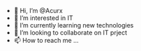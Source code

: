 - 👋 Hi, I’m @Acurx
- 👀 I’m interested in IT
- 🌱 I’m currently learning new technologies
- 💞️ I’m looking to collaborate on IT prject
- 📫 How to reach me ...

<!---
Acurx/Acurx is a ✨ special ✨ repository because its `README.md` (this file) appears on your GitHub profile.
You can click the Preview link to take a look at your changes.
--->

